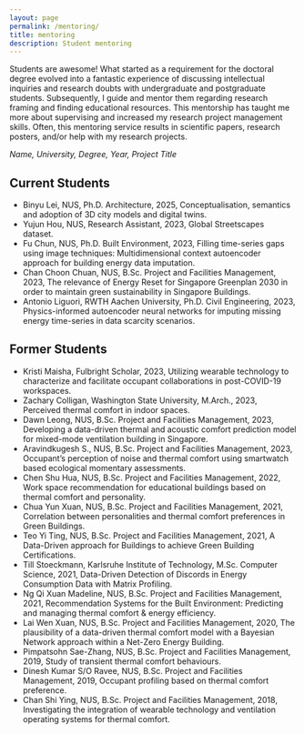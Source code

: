 ```yaml
---
layout: page
permalink: /mentoring/
title: mentoring
description: Student mentoring
---
```


Students are awesome! What started as a requirement for the doctoral degree evolved into a fantastic experience of discussing intellectual inquiries and research doubts with undergraduate and postgraduate students. Subsequently, I guide and mentor them regarding research framing and finding educational resources. This mentorship has taught me more about supervising and increased my research project management skills. Often, this mentoring service results in scientific papers, research posters, and/or help with my research projects.

_Name, University, Degree, Year, Project Title_

## Current Students
- Binyu Lei, NUS, Ph.D. Architecture, 2025, Conceptualisation, semantics and adoption of 3D city models and digital twins.
- Yujun Hou, NUS, Research Assistant, 2023, Global Streetscapes dataset.
- Fu Chun, NUS, Ph.D. Built Environment, 2023, Filling time-series gaps using image techniques: Multidimensional context autoencoder approach for building energy data imputation.
- Chan Choon Chuan, NUS, B.Sc. Project and Facilities Management, 2023, The relevance of Energy Reset for Singapore Greenplan 2030 in order to maintain green sustainability in Singapore Buildings.
- Antonio Liguori, RWTH Aachen University, Ph.D. Civil Engineering, 2023, Physics-informed autoencoder neural networks for imputing missing energy time-series in data scarcity scenarios.

## Former Students
- Kristi Maisha, Fulbright Scholar, 2023, Utilizing wearable technology to characterize and facilitate occupant collaborations in post-COVID-19 workspaces.
- Zachary Colligan, Washington State University, M.Arch., 2023, Perceived thermal comfort in indoor spaces.
- Dawn Leong, NUS, B.Sc. Project and Facilities Management, 2023, Developing a data-driven thermal and acoustic comfort prediction model for mixed-mode ventilation building in Singapore.
- Aravindkugesh S., NUS, B.Sc. Project and Facilities Management, 2023, Occupant’s perception of noise and thermal comfort using smartwatch based ecological momentary assessments.
- Chen Shu Hua, NUS, B.Sc. Project and Facilities Management, 2022, Work space recommendation for educational buildings based on thermal comfort and personality.
- Chua Yun Xuan, NUS, B.Sc. Project and Facilities Management, 2021, Correlation between personalities and thermal comfort preferences in Green Buildings.
- Teo Yi Ting, NUS, B.Sc. Project and Facilities Management, 2021, A Data-Driven approach for Buildings to achieve Green Building Certifications.
- Till Stoeckmann, Karlsruhe Institute of Technology, M.Sc. Computer Science, 2021, Data-Driven Detection of Discords in Energy Consumption Data with Matrix Profiling.
- Ng Qi Xuan Madeline, NUS, B.Sc. Project and Facilities Management, 2021, Recommendation Systems for the Built Environment: Predicting and managing thermal comfort & energy efficiency.
- Lai Wen Xuan, NUS, B.Sc. Project and Facilities Management, 2020, The plausibility of a data-driven thermal comfort model with a Bayesian Network approach within a Net-Zero Energy Building.
- Pimpatsohn Sae-Zhang, NUS, B.Sc. Project and Facilities Management, 2019, Study of transient thermal comfort behaviours.
- Dinesh Kumar S/O Ravee, NUS, B.Sc. Project and Facilities Management, 2019, Occupant profiling based on thermal comfort preference.
- Chan Shi Ying, NUS, B.Sc. Project and Facilities Management, 2018, Investigating the integration of wearable technology and ventilation operating systems for thermal comfort.
